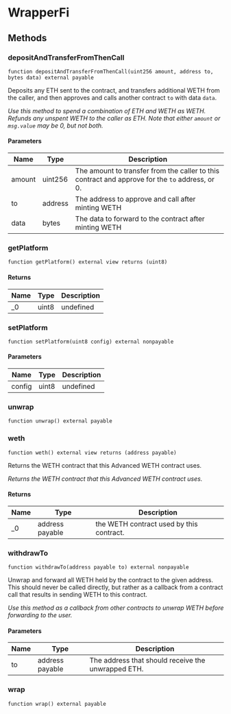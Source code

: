 # WrapperFi









## Methods

### depositAndTransferFromThenCall

```solidity
function depositAndTransferFromThenCall(uint256 amount, address to, bytes data) external payable
```

Deposits any ETH sent to the contract, and transfers additional WETH from the caller,     and then approves and calls another contract `to` with data `data`.

*Use this method to spend a combination of ETH and WETH as WETH. Refunds any unspent WETH to the caller as     ETH. Note that either `amount` or `msg.value` may be 0, but not both.*

#### Parameters

| Name | Type | Description |
|---|---|---|
| amount | uint256 | The amount to transfer from the caller to this contract and approve for the `to` address, or 0. |
| to | address | The address to approve and call after minting WETH |
| data | bytes | The data to forward to the contract after minting WETH |

### getPlatform

```solidity
function getPlatform() external view returns (uint8)
```






#### Returns

| Name | Type | Description |
|---|---|---|
| _0 | uint8 | undefined |

### setPlatform

```solidity
function setPlatform(uint8 config) external nonpayable
```





#### Parameters

| Name | Type | Description |
|---|---|---|
| config | uint8 | undefined |

### unwrap

```solidity
function unwrap() external payable
```






### weth

```solidity
function weth() external view returns (address payable)
```

Returns the WETH contract that this Advanced WETH contract uses.

*Returns the WETH contract that this Advanced WETH contract uses.*


#### Returns

| Name | Type | Description |
|---|---|---|
| _0 | address payable | the WETH contract used by this contract. |

### withdrawTo

```solidity
function withdrawTo(address payable to) external nonpayable
```

Unwrap and forward all WETH held by the contract to the given address. This should never be called     directly, but rather as a callback from a contract call that results in sending WETH to this contract.

*Use this method as a callback from other contracts to unwrap WETH before forwarding to the user.*

#### Parameters

| Name | Type | Description |
|---|---|---|
| to | address payable | The address that should receive the unwrapped ETH. |

### wrap

```solidity
function wrap() external payable
```









